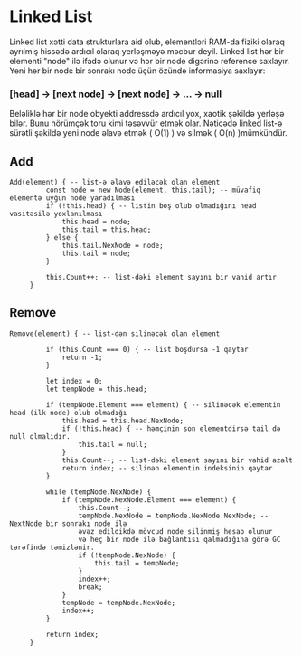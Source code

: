# Linked List

Linked list xətti data strukturlara aid olub, elementləri RAM-da fiziki olaraq ayrılmış hissədə ardıcıl olaraq yerləşməyə məcbur deyil.  Linked list hər bir elementi "node" ilə ifadə olunur və hər bir node digərinə reference saxlayır. Yəni hər bir node bir sonrakı node üçün özündə informasiya saxlayır:

### [head] -> [next node] -> [next node] -> ... -> null

Beləliklə hər bir node obyekti addressdə ardıcıl yox, xaotik şəkildə yerləşə bilər. Bunu hörümçək toru kimi təsəvvür etmək olar. Nəticədə linked list-ə sürətli şəkildə yeni node əlavə etmək ( O(1) )  və silmək ( O(n) )mümkündür.   


## Add

```text
Add(element) { -- list-ə əlavə ediləcək olan element
         const node = new Node(element, this.tail); -- müvafiq elementə uyğun node yaradılması
         if (!this.head) { -- listin boş olub olmadığını head vasitəsilə yoxlanılması 
             this.head = node;
             this.tail = this.head;
         } else {
             this.tail.NexNode = node;
             this.tail = node;
         }

         this.Count++; -- list-dəki element sayını bir vahid artır
     }
```

## Remove

```text
Remove(element) { -- list-dən silinəcək olan element

         if (this.Count === 0) { -- list boşdursa -1 qaytar
             return -1;
         }

         let index = 0;
         let tempNode = this.head;

         if (tempNode.Element === element) { -- silinəcək elementin head (ilk node) olub olmadığı
             this.head = this.head.NexNode;
             if (!this.head) { -- həmçinin son elementdirsə tail də null olmalıdır. 
                 this.tail = null;
             }
             this.Count--; -- list-dəki element sayını bir vahid azalt
             return index; -- silinən elementin indeksinin qaytar
         }

         while (tempNode.NexNode) { 
             if (tempNode.NexNode.Element === element) {
                 this.Count--;
                 tempNode.NexNode = tempNode.NexNode.NexNode; -- NextNode bir sonrakı node ilə 
                 əvəz edildikdə mövcud node silinmiş hesab olunur 
                 və heç bir node ilə bağlantısı qalmadığına görə GC tərəfində təmizlənir. 
                 if (!tempNode.NexNode) {
                     this.tail = tempNode;
                 }
                 index++;
                 break;
             }
             tempNode = tempNode.NexNode;
             index++;
         }

         return index;
     }
```